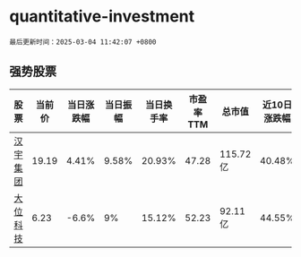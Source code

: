 # quantitative-investment

`最后更新时间：2025-03-04 11:42:07 +0800`

## 强势股票

|股票|当前价|当日涨跌幅|当日振幅|当日换手率|市盈率TTM|总市值|近10日涨跌幅|
|----|----|----|----|----|----|----|----|
|[汉宇集团](https://xueqiu.com/S/SZ300403)|19.19|4.41%|9.58%|20.93%|47.28|115.72亿|40.48%|
|[大位科技](https://xueqiu.com/S/SH600589)|6.23|-6.6%|9%|15.12%|52.23|92.11亿|44.55%|

